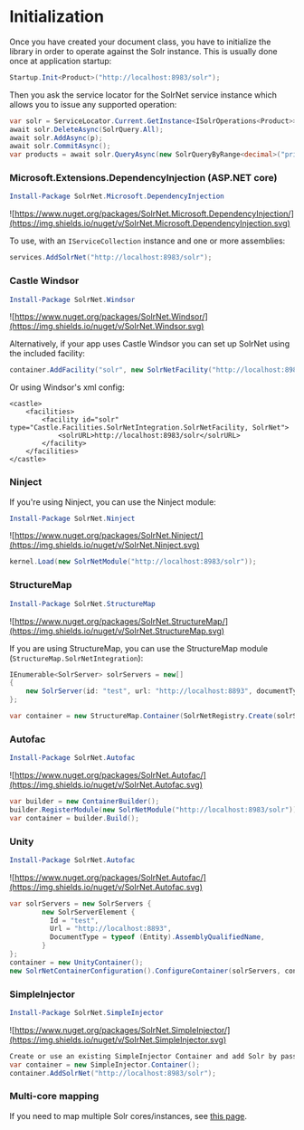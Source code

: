 # Initialization

Once you have created your document class, you have to initialize the library in order to operate against the Solr instance. This is usually done once at application startup:

```C#
Startup.Init<Product>("http://localhost:8983/solr");
```

Then you ask the service locator for the SolrNet service instance which allows you to issue any supported operation:

```C#
var solr = ServiceLocator.Current.GetInstance<ISolrOperations<Product>>();
await solr.DeleteAsync(SolrQuery.All);
await solr.AddAsync(p);
await solr.CommitAsync();
var products = await solr.QueryAsync(new SolrQueryByRange<decimal>("price", 10m, 100m));
```

### Microsoft.Extensions.DependencyInjection (ASP.NET core)

``` PowerShell
Install-Package SolrNet.Microsoft.DependencyInjection
```
![https://www.nuget.org/packages/SolrNet.Microsoft.DependencyInjection/](https://img.shields.io/nuget/v/SolrNet.Microsoft.DependencyInjection.svg)

To use, with an `IServiceCollection` instance and one or more assemblies:

``` C#
services.AddSolrNet("http://localhost:8983/solr");
```


### Castle Windsor

``` PowerShell
Install-Package SolrNet.Windsor
```
![https://www.nuget.org/packages/SolrNet.Windsor/](https://img.shields.io/nuget/v/SolrNet.Windsor.svg)


Alternatively, if your app uses Castle Windsor you can set up SolrNet using the included facility:

```C#
container.AddFacility("solr", new SolrNetFacility("http://localhost:8983/solr"));
```

Or using Windsor's xml config:

```
<castle> 
    <facilities> 
        <facility id="solr" type="Castle.Facilities.SolrNetIntegration.SolrNetFacility, SolrNet">
            <solrURL>http://localhost:8983/solr</solrURL> 
        </facility> 
    </facilities> 
</castle>
```

### Ninject
If you're using Ninject, you can use the Ninject module:

``` PowerShell
Install-Package SolrNet.Ninject
```
![https://www.nuget.org/packages/SolrNet.Ninject/](https://img.shields.io/nuget/v/SolrNet.Ninject.svg)

```C#
kernel.Load(new SolrNetModule("http://localhost:8983/solr"));
```

### StructureMap
``` PowerShell
Install-Package SolrNet.StructureMap
```
![https://www.nuget.org/packages/SolrNet.StructureMap/](https://img.shields.io/nuget/v/SolrNet.StructureMap.svg)


If you are using StructureMap, you can use the StructureMap module (`StructureMap.SolrNetIntegration`):

```C#
IEnumerable<SolrServer> solrServers = new[]
{
	new SolrServer(id: "test", url: "http://localhost:8893", documentType: "testDocumentType")
};

var container = new StructureMap.Container(SolrNetRegistry.Create(solrServers));
```

### Autofac
``` PowerShell
Install-Package SolrNet.Autofac
```
![https://www.nuget.org/packages/SolrNet.Autofac/](https://img.shields.io/nuget/v/SolrNet.Autofac.svg)


```C#
var builder = new ContainerBuilder();
builder.RegisterModule(new SolrNetModule("http://localhost:8983/solr"));
var container = builder.Build();
```

### Unity
``` PowerShell
Install-Package SolrNet.Autofac
```
![https://www.nuget.org/packages/SolrNet.Autofac/](https://img.shields.io/nuget/v/SolrNet.Autofac.svg)


```C#
var solrServers = new SolrServers {
        new SolrServerElement {
          Id = "test",
          Url = "http://localhost:8893",
          DocumentType = typeof (Entity).AssemblyQualifiedName,
        }
};
container = new UnityContainer();
new SolrNetContainerConfiguration().ConfigureContainer(solrServers, container);
```

### SimpleInjector
``` PowerShell
Install-Package SolrNet.SimpleInjector
```
![https://www.nuget.org/packages/SolrNet.SimpleInjector/](https://img.shields.io/nuget/v/SolrNet.SimpleInjector.svg)

```C#
Create or use an existing SimpleInjector Container and add Solr by passing its URL: 
var container = new SimpleInjector.Container();
container.AddSolrNet("http://localhost:8983/solr");
```

### Multi-core mapping
If you need to map multiple Solr cores/instances, see [this page](Multi-core-instance.md).
